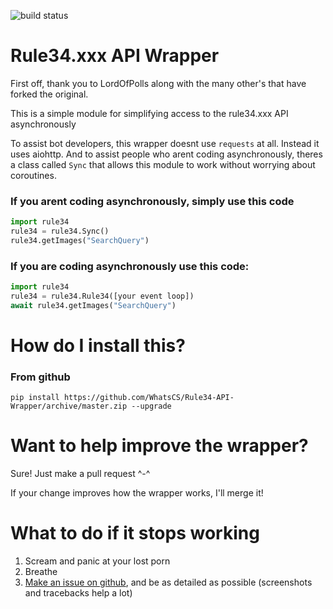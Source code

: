 <!-- I'll figure out this shit later lmao
[![Build Status](https://travis-ci.com/LordOfPolls/Rule34-API-Wrapper.svg?branch=master)](https://travis-ci.com/LordOfPolls/Rule34-API-Wrapper) -->
![build status](https://github.com/WhatsCS/Rule34-API-Wrapper/actions/workflows/python-package.yml/badge.svg)
<!-- [![Test Coverage](https://codecov.io/gh/LordOfPolls/Rule34-API-Wrapper/branch/master/graph/badge.svg)](https://codecov.io/gh/LordOfPolls/Rule34-API-Wrapper) -->
<!-- [![Downloads](https://static.pepy.tech/personalized-badge/rule34?period=total&units=international_system&left_color=grey&right_color=green&left_text=Downloads)](https://pepy.tech/project/rule34) -->
<!-- ![Supported Versions](https://img.shields.io/pypi/pyversions/rule34.svg) -->
<!-- ![Latest Version](https://img.shields.io/pypi/v/rule34.svg) -->
<!-- ![Open Issues](https://img.shields.io/github/issues-raw/LordOfPolls/Rule34-API-Wrapper.svg) -->
# Rule34.xxx API Wrapper

First off, thank you to LordOfPolls along with the many other's that have forked the original.

This is a simple module for simplifying access to the rule34.xxx API asynchronously

To assist bot developers, this wrapper doesnt use ``requests`` at all. Instead it uses aiohttp. And to assist people who arent coding asynchronously, theres a class called ``Sync`` that allows this module to work without worrying about coroutines. 

### If you arent coding asynchronously, simply use this code
```python
import rule34
rule34 = rule34.Sync()
rule34.getImages("SearchQuery")
```
### If you are coding asynchronously use this code:
```python
import rule34
rule34 = rule34.Rule34([your event loop])
await rule34.getImages("SearchQuery")
```

# How do I install this?  
<!-- ### From Pypi:  
``pip install rule34`` -->
### From github
``pip install https://github.com/WhatsCS/Rule34-API-Wrapper/archive/master.zip --upgrade ``

# Want to help improve the wrapper?
Sure! Just make a pull request ^-^

If your change improves how the wrapper works, I'll merge it!

# What to do if it stops working
1. Scream and panic at your lost porn
2. Breathe
2. [Make an issue on github](https://github.com/WhatsCS/Rule34-API-Wrapper/issues/new), and be as detailed as possible
(screenshots and tracebacks help a lot)

